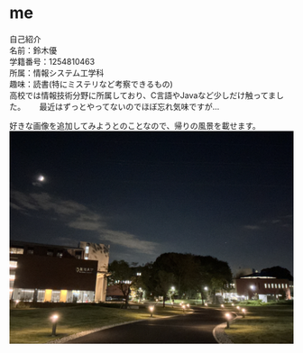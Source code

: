 # me

自己紹介  
名前：鈴木優  
学籍番号：1254810463  
所属：情報システム工学科  
趣味：読書(特にミステリなど考察できるもの)   
高校では情報技術分野に所属しており、C言語やJavaなど少しだけ触ってました。　　
最近はずっとやってないのでほぼ忘れ気味ですが...  

好きな画像を追加してみようとのことなので、帰りの風景を載せます。
![Profile](profile.jpg)
